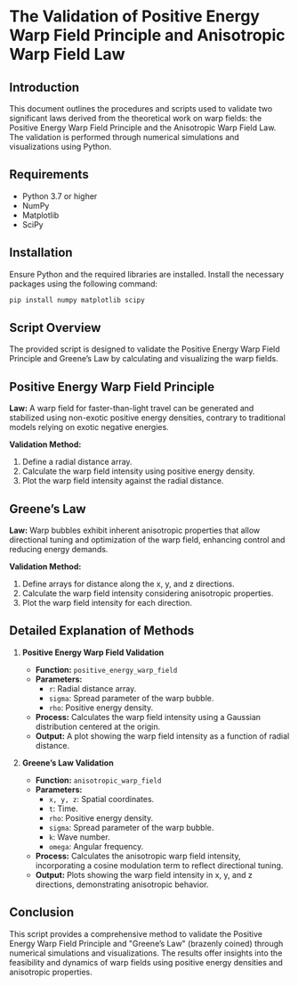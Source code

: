 # The Validation of Positive Energy Warp Field Principle and Anisotropic Warp Field Law

## Introduction
This document outlines the procedures and scripts used to validate two significant laws derived from the theoretical work on warp fields: the Positive Energy Warp Field Principle and the Anisotropic Warp Field Law. The validation is performed through numerical simulations and visualizations using Python.

## Requirements
- Python 3.7 or higher
- NumPy
- Matplotlib
- SciPy

## Installation
Ensure Python and the required libraries are installed. Install the necessary packages using the following command:
```sh
pip install numpy matplotlib scipy
```
## Script Overview
The provided script is designed to validate the Positive Energy Warp Field Principle and Greene’s Law by calculating and visualizing the warp fields.

## Positive Energy Warp Field Principle
**Law:** A warp field for faster-than-light travel can be generated and stabilized using non-exotic positive energy densities, contrary to traditional models relying on exotic negative energies.

**Validation Method:**
1. Define a radial distance array.
2. Calculate the warp field intensity using positive energy density.
3. Plot the warp field intensity against the radial distance.

## Greene’s Law
**Law:** Warp bubbles exhibit inherent anisotropic properties that allow directional tuning and optimization of the warp field, enhancing control and reducing energy demands.

**Validation Method:**
1. Define arrays for distance along the x, y, and z directions.
2. Calculate the warp field intensity considering anisotropic properties.
3. Plot the warp field intensity for each direction.

## Detailed Explanation of Methods
1. **Positive Energy Warp Field Validation**
   - **Function:** `positive_energy_warp_field`
   - **Parameters:** 
     - `r`: Radial distance array.
     - `sigma`: Spread parameter of the warp bubble.
     - `rho`: Positive energy density.
   - **Process:** Calculates the warp field intensity using a Gaussian distribution centered at the origin.
   - **Output:** A plot showing the warp field intensity as a function of radial distance.

2. **Greene’s Law Validation**
   - **Function:** `anisotropic_warp_field`
   - **Parameters:** 
     - `x, y, z`: Spatial coordinates.
     - `t`: Time.
     - `rho`: Positive energy density.
     - `sigma`: Spread parameter of the warp bubble.
     - `k`: Wave number.
     - `omega`: Angular frequency.
   - **Process:** Calculates the anisotropic warp field intensity, incorporating a cosine modulation term to reflect directional tuning.
   - **Output:** Plots showing the warp field intensity in x, y, and z directions, demonstrating anisotropic behavior.

## Conclusion
This script provides a comprehensive method to validate the Positive Energy Warp Field Principle and "Greene’s Law" (brazenly coined) through numerical simulations and visualizations. The results offer insights into the feasibility and dynamics of warp fields using positive energy densities and anisotropic properties.
